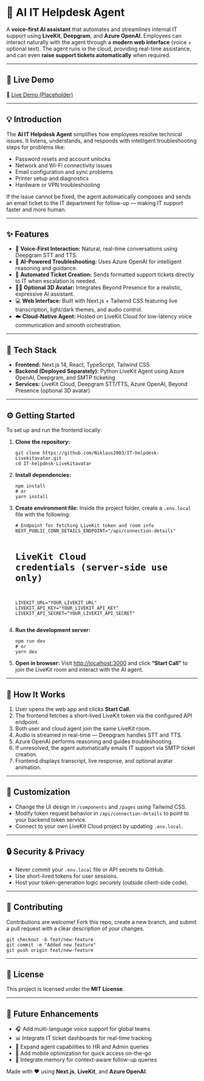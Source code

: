 <h1>🧠 AI IT Helpdesk Agent</h1>

<p>
A <b>voice-first AI assistant</b> that automates and streamlines internal IT support using <b>LiveKit</b>, <b>Deepgram</b>, and <b>Azure OpenAI</b>.  
Employees can interact naturally with the agent through a <b>modern web interface</b> (voice + optional text).  
The agent runs in the cloud, providing real-time assistance, and can even <b>raise support tickets automatically</b> when required.
</p>

<hr>

<h2>🚀 Live Demo</h2>
<p>
🔗 <a href="https://it-helpdesk-agent.netlify.app" target="_blank">Live Demo (Placeholder)</a>  
</p>

<hr>

<h2>💡 Introduction</h2>
<p>
The <b>AI IT Helpdesk Agent</b> simplifies how employees resolve technical issues.  
It listens, understands, and responds with intelligent troubleshooting steps for problems like:
</p>
<ul>
  <li>Password resets and account unlocks</li>
  <li>Network and Wi-Fi connectivity issues</li>
  <li>Email configuration and sync problems</li>
  <li>Printer setup and diagnostics</li>
  <li>Hardware or VPN troubleshooting</li>
</ul>

<p>
If the issue cannot be fixed, the agent automatically composes and sends an email ticket to the IT department for follow-up — making IT support faster and more human.
</p>

<hr>

<h2>✨ Features</h2>
<ul>
  <li>🎤 <b>Voice-First Interaction:</b> Natural, real-time conversations using Deepgram STT and TTS.</li>
  <li>🤖 <b>AI-Powered Troubleshooting:</b> Uses Azure OpenAI for intelligent reasoning and guidance.</li>
  <li>📧 <b>Automated Ticket Creation:</b> Sends formatted support tickets directly to IT when escalation is needed.</li>
  <li>🧍‍♂️ <b>Optional 3D Avatar:</b> Integrates Beyond Presence for a realistic, expressive AI assistant.</li>
  <li>💻 <b>Web Interface:</b> Built with Next.js + Tailwind CSS featuring live transcription, light/dark themes, and audio control.</li>
  <li>☁️ <b>Cloud-Native Agent:</b> Hosted on LiveKit Cloud for low-latency voice communication and smooth orchestration.</li>
</ul>

<hr>

<h2>🧰 Tech Stack</h2>
<ul>
  <li><b>Frontend:</b> Next.js 14, React, TypeScript, Tailwind CSS</li>
  <li><b>Backend (Deployed Separately):</b> Python LiveKit Agent using Azure OpenAI, Deepgram, and SMTP ticketing</li>
  <li><b>Services:</b> LiveKit Cloud, Deepgram STT/TTS, Azure OpenAI, Beyond Presence (optional 3D avatar)</li>
</ul>

<hr>

<h2>⚙️ Getting Started</h2>

<p>To set up and run the frontend locally:</p>

<ol>
  <li>
    <b>Clone the repository:</b>
    <pre><code>git clone https://github.com/Niklaus2003/IT-helpdesk-Livekitavatar.git
cd IT-helpdesk-Livekitavatar</code></pre>
  </li>

  <li>
    <b>Install dependencies:</b>
    <pre><code>npm install
# or
yarn install</code></pre>
  </li>

  <li>
    <b>Create environment file:</b>  
    Inside the project folder, create a <code>.env.local</code> file with the following:
    <pre><code># Endpoint for fetching LiveKit token and room info
NEXT_PUBLIC_CONN_DETAILS_ENDPOINT="/api/connection-details"

# LiveKit Cloud credentials (server-side use only)
LIVEKIT_URL="YOUR_LIVEKIT_URL"
LIVEKIT_API_KEY="YOUR_LIVEKIT_API_KEY"
LIVEKIT_API_SECRET="YOUR_LIVEKIT_API_SECRET"</code></pre>
  </li>

  <li>
    <b>Run the development server:</b>
    <pre><code>npm run dev
# or
yarn dev</code></pre>
  </li>

  <li>
    <b>Open in browser:</b>  
    Visit <a href="http://localhost:3000" target="_blank">http://localhost:3000</a> and click <b>“Start Call”</b> to join the LiveKit room and interact with the AI agent.
  </li>
</ol>

<hr>

<h2>🧩 How It Works</h2>
<ol>
  <li>User opens the web app and clicks <b>Start Call</b>.</li>
  <li>The frontend fetches a short-lived LiveKit token via the configured API endpoint.</li>
  <li>Both user and cloud agent join the same LiveKit room.</li>
  <li>Audio is streamed in real-time — Deepgram handles STT and TTS.</li>
  <li>Azure OpenAI performs reasoning and guides troubleshooting.</li>
  <li>If unresolved, the agent automatically emails IT support via SMTP ticket creation.</li>
  <li>Frontend displays transcript, live response, and optional avatar animation.</li>
</ol>

<hr>

<h2>🔧 Customization</h2>
<ul>
  <li>Change the UI design in <code>/components</code> and <code>/pages</code> using Tailwind CSS.</li>
  <li>Modify token request behavior in <code>/api/connection-details</code> to point to your backend token service.</li>
  <li>Connect to your own LiveKit Cloud project by updating <code>.env.local</code>.</li>
</ul>

<hr>

<h2>🔒 Security & Privacy</h2>
<ul>
  <li>Never commit your <code>.env.local</code> file or API secrets to GitHub.</li>
  <li>Use short-lived tokens for user sessions.</li>
  <li>Host your token-generation logic securely (outside client-side code).</li>
</ul>

<hr>

<h2>🤝 Contributing</h2>
<p>
Contributions are welcome!  
Fork this repo, create a new branch, and submit a pull request with a clear description of your changes.
</p>

<pre><code>git checkout -b feat/new-feature
git commit -m "Added new feature"
git push origin feat/new-feature</code></pre>

<hr>

<h2>📄 License</h2>
<p>This project is licensed under the <b>MIT License</b>.</p>

<hr>

<h2>🌟 Future Enhancements</h2>
<ul>
  <li>🎧 Add multi-language voice support for global teams</li>
  <li>📊 Integrate IT ticket dashboards for real-time tracking</li>
  <li>💬 Expand agent capabilities to HR and Admin queries</li>
  <li>📱 Add mobile optimization for quick access on-the-go</li>
  <li>🧠 Integrate memory for context-aware follow-up queries</li>
</ul>

<p>
Made with ❤️ using <b>Next.js</b>, <b>LiveKit</b>, and <b>Azure OpenAI</b>.
</p>
